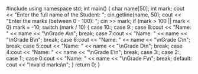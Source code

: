 #include <iostream>
using namespace std;
int main()
{
    char name[50];
    int mark;
    cout << "Enter the full name of the Student: ";
    cin.getline(name, 50);
    cout << "Enter the marks (between 0 - 100): ";
    cin >> mark;
    if (mark > 100 || mark < 0) mark = -10;
    switch (mark / 10) {
    case 10:;
    case 9:;
    case 8:cout << "Name: " << name << "\nGrade A\n"; break;
    case 7:cout << "Name: " << name << "\nGrade B\n"; break;
    case 6:cout << "Name: " << name << "\nGrade C\n"; break;
    case 5:cout << "Name: " << name << "\nGrade D\n"; break;
    case 4:cout << "Name: " << name << "\nGrade E\n"; break;
    case 3:;
    case 2:;
    case 1:;
    case 0:cout << "Name: " << name << "\nGrade F\n"; break;
    default: cout << "Invalid marks\n";
    }
    return 0;
}
